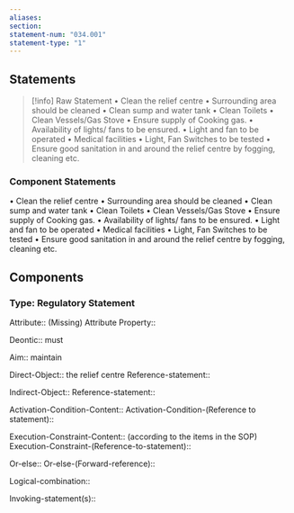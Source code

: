 ```yaml
---
aliases: 
section: 
statement-num: "034.001"
statement-type: "1"
---
```

## Statements 
> [!info] Raw Statement
> • Clean the relief centre 
• Surrounding area should be cleaned 
• Clean sump and water tank 
• Clean Toilets 
• Clean Vessels/Gas Stove 
• Ensure supply of Cooking gas. 
• Availability of lights/ fans to be ensured. 
• Light and fan to be operated 
• Medical facilities 
• Light, Fan Switches to be tested 
• Ensure good sanitation in and around the relief centre by fogging, cleaning etc.  
> 

### Component Statements
• Clean the relief centre 
• Surrounding area should be cleaned 
• Clean sump and water tank 
• Clean Toilets 
• Clean Vessels/Gas Stove 
• Ensure supply of Cooking gas. 
• Availability of lights/ fans to be ensured. 
• Light and fan to be operated 
• Medical facilities 
• Light, Fan Switches to be tested 
• Ensure good sanitation in and around the relief centre by fogging, cleaning etc.  
## Components
### Type: Regulatory Statement
Attribute:: (Missing)
	Attribute Property::

Deontic:: must

Aim:: maintain

Direct-Object:: the relief centre
	Reference-statement::

Indirect-Object::
	Reference-statement::

Activation-Condition-Content::
	Activation-Condition-(Reference to statement)::

Execution-Constraint-Content:: (according to the items in the SOP)
	Execution-Constraint-(Reference-to-statement)::

Or-else::
	Or-else-(Forward-reference)::

Logical-combination::

Invoking-statement(s)::